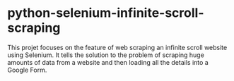 # python-selenium-infinite-scroll-scraping

This projet focuses on the feature of web scraping an infinite scroll website using Selenium. It tells the solution to the problem of scraping huge amounts of data from a website and then loading all the details into a Google Form.
